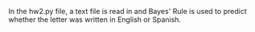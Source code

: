 In the hw2.py file, a text file is read in and Bayes' Rule is used to predict whether the letter was written in English or Spanish.
